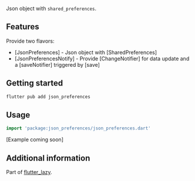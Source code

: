Json object with `shared_preferences`.

## Features

Provide two flavors:
- [JsonPreferences] - Json object with [SharedPreferences]
- [JsonPreferencesNotify] - Provide [ChangeNotifier] for data update and a [saveNotifier] triggered by [save]

## Getting started

```sh
flutter pub add json_preferences
```

## Usage

```dart
import 'package:json_preferences/json_preferences.dart'
```

[Example coming soon]

## Additional information

Part of [flutter_lazy](https://github.com/j-siu/flutter_lazy).